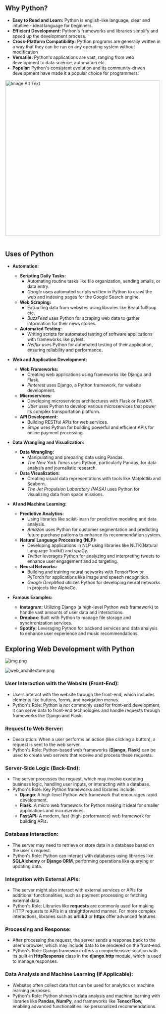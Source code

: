 ## Why Python?
- **Easy to Read and Learn:** Python is english-like language, clear and intuitive - ideal language for beginners.
- **Efficient Development:** Python's frameworks and libraries simplify and speed up the development process.
- **Cross-Platform Compatibility:** Python programs are generally written in a way that they can be run on any operating system without modification
- **Versatile:** Python's applications are vast, ranging from web development to data science, automation etc.
- **Popular**: Python's consistent evolution and its community-driven development have made it a popular choice for programmers.

<img src="imgs/img.png" alt="Image Alt Text" width="500" />
<br><br>
 
## Uses of Python
- **Automation:**
  - **Scripting Daily Tasks:** 
    - Automating routine tasks like file organization, sending emails, or data entry.
    - _Google_ uses automated scripts written in Python to crawl the web and indexing pages for the Google Search engine.
  - **Web Scraping:** 
    - Extracting data from websites using libraries like BeautifulSoup etc.
    - _BuzzFeed_ uses Python for scraping web data to gather information for their news stories.
  - **Automated Testing:** 
    - Writing scripts for automated testing of software applications with frameworks like pytest.
    - _Netflix_ uses Python for automated testing of their application, ensuring reliability and performance.


- **Web and Application Development:**
  - **Web Frameworks:** 
    - Creating web applications using frameworks like Django and Flask.
    - _Pinterest_ uses Django, a Python framework, for website development.
  - **Microservices:** 
    - Developing microservices architectures with Flask or FastAPI.
    - _Uber_ uses Python to develop various microservices that power its complex transportation platform.
  - **API Development:** 
    - Building RESTful APIs for web services.
    - _Stripe_ uses Python for building powerful and efficient APIs for online payment processing.


- **Data Wrangling and Visualization:**
    - **Data Wrangling:** 
      - Manipulating and preparing data using Pandas.
      - _The New York Times_ uses Python, particularly Pandas, for data analysis and journalistic research.
    - **Data Visualization:** 
      - Creating visual data representations with tools like Matplotlib and Seaborn.
      - _The Jet Propulsion Laboratory (NASA)_ uses Python for visualizing data from space missions.


- **AI and Machine Learning:**
  - **Predictive Analytics:** 
    - Using libraries like scikit-learn for predictive modeling and data analysis.
    - _Amazon_ uses Python for customer segmentation and predicting future purchase patterns to enhance its recommendation system.
  - **Natural Language Processing (NLP):** 
    - Developing applications in NLP using libraries like NLTK(Natural Language Toolkit) and spaCy.
    - _Twitter_ leverages Python for analyzing and interpreting tweets to enhance user engagement and ad targeting.
  - **Neural Networks:** 
    - Building and training neural networks with TensorFlow or PyTorch for applications like image and speech recognition.
    - _Google DeepMind_ utilizes Python for developing neural networks in projects like AlphaGo.

  
- **Famous Examples:**
    - **Instagram:** Utilizing Django (a high-level Python web framework) to handle vast amounts of user data and interactions.
    - **Dropbox:** Built with Python to manage file storage and synchronization services.
    - **Spotify:** Leveraging Python for backend services and data analysis to enhance user experience and music recommendations.


## Exploring Web Development with Python

![img.png](imgs/web_architecture_1.png)

![web_architecture.png](imgs/web_architecture_2.png)

### User Interaction with the Website (Front-End):

- Users interact with the website through the front-end, which includes elements like buttons, forms, and navigation menus.
- Python's Role: Python is not commonly used for front-end development, it can serve data to front-end technologies and handle requests through frameworks like Django and Flask.
### Request to Web Server:
- Description: When a user performs an action (like clicking a button), a request is sent to the web server.
- Python's Role: Python-based web frameworks (**Django, Flask**) can be used to create web servers that receive and process these requests.
### Server-Side Logic (Back-End):
- The server processes the request, which may involve executing business logic, handling user inputs, or interacting with a database.
- Python's Role: Key Python frameworks and libraries include:
  - **Django**: A high-level Python web framework that encourages rapid development.
  - **Flask:** A micro web framework for Python making it ideal for smaller applications and microservices.
  - **FastAPI:** A modern, fast (high-performance) web framework for building APIs.
### Database Interaction:
- The server may need to retrieve or store data in a database based on the user's request.
- Python's Role: Python can interact with databases using libraries like **SQLAlchemy** or **Django ORM**, performing operations like querying or updating data.
### Integration with External APIs:
- The server might also interact with external services or APIs for additional functionalities, such as payment processing or fetching external data.
- Python's Role: Libraries like **requests** are commonly used for making HTTP requests to APIs in a straightforward manner. For more complex interactions, libraries such as **urllib3** or **httpx** offer advanced features.
### Processing and Response:
- After processing the request, the server sends a response back to the user's browser, which may include data to be rendered on the front-end.
- Python's Role: Django framework offers a comprehensive solution with its built-in **HttpResponse** class in the **django.http** module, which is used to manage responses. 
### Data Analysis and Machine Learning (If Applicable):
- Websites often collect data that can be used for analytics or machine learning purposes.
- Python's Role: Python shines in data analysis and machine learning with libraries like **Pandas, NumPy,** and frameworks like **TensorFlow,** enabling advanced functionalities like personalized recommendations.
